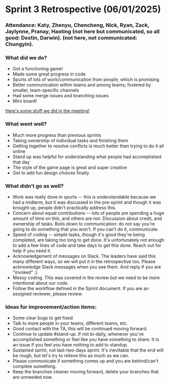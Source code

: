 # Sprint 3 Retrospective (06/01/2025)

### Attendance: Katy, Zhenyu, Chencheng, Nick, Ryan, Zack, Jaylynne, Pranay, Haoting (not here but communicated, so all good: Destin, Darwin). (not here, not communicated: Chungyin).


### What did we do? 
- Got a functioning game!
- Made some great progress in code
- Spurts of lots of work/communication from people, which is promising
- Better communication within teams and among teams; fostered by smaller, team-specific channels
- Had some merge issues and branching issues
- Miro board!

[Here's some stuff we did in the meeting!](retro-3.pdf)


### What went well?
- Much more progress than previous sprints
- Taking ownership of individual tasks and finishing them
- Getting together to resolve conflicts is much better than trying to do it all online
- Stand up was helpful for understanding what people had accomplished that day
- The style of the game page is great and super creative
- Get to add fun design choices finally


### What didn’t go as well? 
- Work was really done in spurts -- this is understandable because we had a midterm, but it was discussed in the pre-sprint and though it was brought up, people didn't practically address this.
- Concern about equal contributions -- lots of people are spending a huge amount of time on this, and others are not. Discussion about credit, and ownership of tasks. Boils down to communication: do not say you're going to do something that you won't. If you can't do it, communicate.
- Speed of coding -- simple tasks, though it's good they're being completed, are taking too long to get done. It's unfortunately not enough to add a few lines of code and take days to get this done. Reach out for help if you need it.
- Acknowledgement of messages on Slack. The leaders have said this many different ways, so we will put it in the retrospective too. Please acknowledge Slack messages when you see them. And reply if you are "invoked" :).
- Messy coding. This was covered in the review but we need to be more intentional about our code.
- Follow the workflow defined in the Sprint document. If you are an assigned reviewer, please review.  


### Ideas for improvement/action items:
- Some clear bugs to get fixed
- Talk to more people in your teams, different teams, etc.
- Good contact with the TA, this will be continued moving forward.
- Continue to update #stand-up. If not bi-daily, whenever you've accomplished something or feel like you have something to share. It is an issue if you feel you have nothing to add to standup.
- Sustained sprint, not last-two-days sprint. It's inevitable that the end will be rough, but let's try to relieve this as much as we can.
- Please communicate if something comes up and you are behind/can't complete something.
- Keep the branches cleaner moving forward, delete your branches that are unneeded now. 
